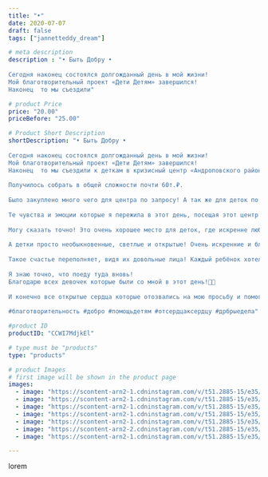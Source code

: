 ```yaml
---
title: "•"
date: 2020-07-07
draft: false
tags: ["jannetteddy_dream"]

# meta description
description : "• Быть Добру •⠀
⠀
Сегодня наконец состоялся долгожданный день в мой жизни! ⠀
Мой благотворительный проект «Дети Детям» завершился! ⠀
Наконец  то мы съездили"

# product Price
price: "20.00"
priceBefore: "25.00"

# Product Short Description
shortDescription: "• Быть Добру •⠀
⠀
Сегодня наконец состоялся долгожданный день в мой жизни! ⠀
Мой благотворительный проект «Дети Детям» завершился! ⠀
Наконец  то мы съездили к деткам в кризисный центр «Андроповского района» и отвезли все, что благодаря Вам приобрели для деток💞🙏!⠀
⠀
Получилось собрать в общей сложности почти 60т.₽.⠀
⠀
Было закуплено много чего для центра по запросу! А так же для деток по их письмам были куплены подарки💞🙏!⠀
⠀
Те чувства и эмоции которые я пережила в этот день, посещая этот центр и общаясь с детками, сложно передать словами! Волнение и радость! ⠀
⠀
Могу сказать точно! Это очень хорошее место для деток, где искренне любят деток и заботятся о них! Там очень чисто и уютно! Все сделано с любовью и участием!⠀
⠀
А детки просто необыкновенные, светлые и открытые! Очень искренние и благодарные! ⠀
⠀
Такое счастье переполняет, видя их довольные лица! Каждый ребёнок хотел получить немного тепла и заботы! Хотелось дать это каждому!⠀
⠀
Я знаю точно, что поеду туда вновь!⠀
Благодарю всех девочек которые были со мной в этот день!🙏💞⠀
⠀
И конечно все открытые сердца которые отозвались на мою просьбу и помогли деткам! 🙏💞 Это просто чудо!💫⠀
⠀
#благотворительность #добро #помощьдетям #отсердцаксердцу #дрбрыедела"

#product ID
productID: "CCWI7MdjkEl"

# type must be "products"
type: "products"

# product Images
# first image will be shown in the product page
images:
  - image: "https://scontent-arn2-1.cdninstagram.com/v/t51.2885-15/e35/s1080x1080/106559479_3089360907766951_9186269961575347880_n.jpg?_nc_ht=scontent-arn2-1.cdninstagram.com&_nc_cat=107&_nc_ohc=9uRT4LMR2ngAX8Pj1vX&tp=1&oh=8bc2ecfb2f035c69bc3cbe8b1d1b1ada&oe=605AD7D1&ig_cache_key=MjM0ODEwMzUwMzk2MjkyOTU1OA%3D%3D.2"
  - image: "https://scontent-arn2-1.cdninstagram.com/v/t51.2885-15/e35/s1080x1080/106582266_310091686835758_5232989907213178452_n.jpg?_nc_ht=scontent-arn2-1.cdninstagram.com&_nc_cat=110&_nc_ohc=uHsgAlzYNFgAX-6armS&tp=1&oh=fc14e3ff5adc86758b52b6df601e7b60&oe=605C6132&ig_cache_key=MjM0ODEwMzUwNDAzODI0MTAzNg%3D%3D.2"
  - image: "https://scontent-arn2-1.cdninstagram.com/v/t51.2885-15/e35/s1080x1080/106274325_2573477089536575_4858709947421182143_n.jpg?_nc_ht=scontent-arn2-1.cdninstagram.com&_nc_cat=111&_nc_ohc=znuccYAmTecAX9tv1Ia&tp=1&oh=7542fd2c1bc710d9deb9aaff198229e6&oe=605ADF1A&ig_cache_key=MjM0ODEwMzUwMzkyOTE2NDY5OQ%3D%3D.2"
  - image: "https://scontent-arn2-1.cdninstagram.com/v/t51.2885-15/e35/s1080x1080/106262815_1108700032863709_1309631506392206272_n.jpg?_nc_ht=scontent-arn2-1.cdninstagram.com&_nc_cat=101&_nc_ohc=rb0hpUXk33kAX_EZ89W&tp=1&oh=986f378c2fc802b0556b4d2d23f093d1&oe=605B67BD&ig_cache_key=MjM0ODEwMzUwMzk3MTEzNDY2OQ%3D%3D.2"
  - image: "https://scontent-arn2-1.cdninstagram.com/v/t51.2885-15/e35/107522856_215992966211263_1958260023817482368_n.jpg?_nc_ht=scontent-arn2-1.cdninstagram.com&_nc_cat=107&_nc_ohc=y5qqGheiTf4AX-kwk_E&se=7&tp=1&oh=a92dde2cfa940e986d4041058d269c6a&oe=605D0FCF&ig_cache_key=MjM0ODEwMzUwNDAxMzEyNjkzNQ%3D%3D.2"
  - image: "https://scontent-arn2-2.cdninstagram.com/v/t51.2885-15/e35/s1080x1080/106554148_727519024484072_5000478591197373328_n.jpg?_nc_ht=scontent-arn2-2.cdninstagram.com&_nc_cat=108&_nc_ohc=u77LPsAZJsIAX-SZN2W&tp=1&oh=7b30d50736d665b2b7d33e8fd4f5a4ed&oe=605B3AF7&ig_cache_key=MjM0ODEwMzUwMzk1NDQ0NDExNA%3D%3D.2"
  - image: "https://scontent-arn2-1.cdninstagram.com/v/t51.2885-15/e35/s1080x1080/106478593_318282352520500_7460975778736365224_n.jpg?_nc_ht=scontent-arn2-1.cdninstagram.com&_nc_cat=104&_nc_ohc=-S34mNHye78AX_mSm_l&tp=1&oh=d8dba48308e33dabd0682aaa0342292e&oe=605C051A&ig_cache_key=MjM0ODEwMzUwNDAyOTg4NzUzNg%3D%3D.2"

---
```

lorem
